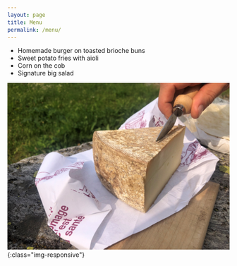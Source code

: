 ```yaml
---
layout: page
title: Menu
permalink: /menu/
---
```


<ul>

<li>Homemade burger on toasted brioche buns</li>
<li>Sweet potato fries with aioli</li>
<li>Corn on the cob</li>
<li>Signature big salad</li>

</ul>

![image-title-here](/assets/images/semihard_cheese.jpg){:class="img-responsive"}